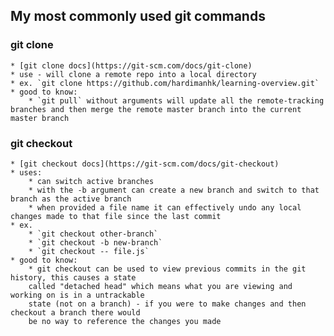 ## My most commonly used git commands

### git clone
    * [git clone docs](https://git-scm.com/docs/git-clone)
    * use - will clone a remote repo into a local directory
    * ex. `git clone https://github.com/hardimanhk/learning-overview.git`
    * good to know:
        * `git pull` without arguments will update all the remote-tracking branches and then merge the remote master branch into the current master branch

### git checkout
    * [git checkout docs](https://git-scm.com/docs/git-checkout)
    * uses: 
        * can switch active branches
        * with the -b argument can create a new branch and switch to that branch as the active branch
        * when provided a file name it can effectively undo any local changes made to that file since the last commit
    * ex.
        * `git checkout other-branch`
        * `git checkout -b new-branch`
        * `git checkout -- file.js`
    * good to know:
        * git checkout can be used to view previous commits in the git history, this causes a state
        called "detached head" which means what you are viewing and working on is in a untrackable
        state (not on a branch) - if you were to make changes and then checkout a branch there would
        be no way to reference the changes you made